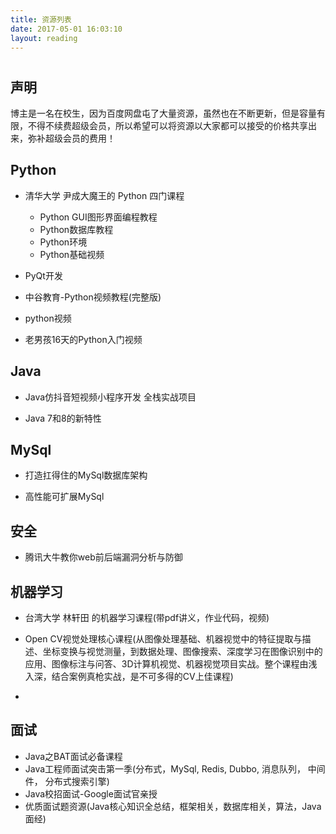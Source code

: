 ```yaml
---
title: 资源列表
date: 2017-05-01 16:03:10
layout: reading
---
```


# 



## 声明

博主是一名在校生，因为百度网盘屯了大量资源，虽然也在不断更新，但是容量有限，不得不续费超级会员，所以希望可以将资源以大家都可以接受的价格共享出来，弥补超级会员的费用！

## Python

- 清华大学 尹成大魔王的 Python 四门课程 
  - Python GUI图形界面编程教程
  - Python数据库教程
  - Python环境
  - Python基础视频
- PyQt开发
- 中谷教育-Python视频教程(完整版)
- python视频

- 老男孩16天的Python入门视频



## Java

- Java仿抖音短视频小程序开发 全栈实战项目

- Java 7和8的新特性



## MySql

- 打造扛得住的MySql数据库架构

- 高性能可扩展MySql



## 安全

- 腾讯大牛教你web前后端漏洞分析与防御



## 机器学习

- 台湾大学 林轩田 的机器学习课程(带pdf讲义，作业代码，视频)

- Open CV视觉处理核心课程(从图像处理基础、机器视觉中的特征提取与描述、坐标变换与视觉测量，到数据处理、图像搜索、深度学习在图像识别中的应用、图像标注与问答、3D计算机视觉、机器视觉项目实战。整个课程由浅入深，结合案例真枪实战，是不可多得的CV上佳课程)
- 

## 面试

- Java之BAT面试必备课程
- Java工程师面试突击第一季(分布式，MySql, Redis, Dubbo, 消息队列， 中间件， 分布式搜索引擎)
- Java校招面试-Google面试官亲授
- 优质面试题资源(Java核心知识全总结，框架相关，数据库相关，算法，Java面经)

